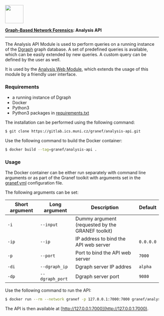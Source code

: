 
<img  src="https://is.muni.cz/www/milan.cermak/granef/granef-logo.svg"  height="60px">

[**Graph-Based Network Forensics**](https://gitlab.ics.muni.cz/granef/granef)**: Analysis API**

---
  
The Analysis API Module is used to perform queries on a running instance of the [Dgraph](https://dgraph.io/) graph database. A set of predefined queries is available, which can be easily extended by new queries. A custom query can be defined by the user as well. 

It is used by the [Analysis Web Module](https://gitlab.ics.muni.cz/granef/web), which extends the usage of this module by a friendly user interface.

### Requirements

- a running instance of Dgraph
- Docker 
- Python3
- Python3 packages in [requirements.txt](requirements.txt)

The installation can be performed using the following command:

```bash
$ git clone https://gitlab.ics.muni.cz/granef/analysis-api.git
```

Use the following command to build the Docker container:

```bash
$ docker build --tag=granef/analysis-api .
```

### Usage

The Docker container can be either run separately with command line arguments or as part of the Granef toolkit with arguments set in the [granef.yml](https://gitlab.ics.muni.cz/granef/granef/-/blob/master/granef.yml) configuration file. 

The following arguments can be set:

| Short argument | Long argument | Description | Default | 
|-|-|-|-|
|`-i`|`--input`|Dummy argument (requested by the GRANEF toolkit)||
|`-ip`|`--ip`|IP address to bind the API web server|`0.0.0.0`|
|`-p`|`--port`|Port to bind the API web server|`7000`|
|`-di`|`--dgraph_ip`|Dgraph server IP addres|`alpha`|
|`-dp`|`--dgraph_port`|Dgraph server port|`9080`|

Use the following command to run the API:

```bash
$ docker run --rm --network granef -p 127.0.0.1:7000:7000 granef/analysis-api -ip 0.0.0.0 -p 7000 -di alpha -dp 9080
```

The API is then available at [http://127.0.0.1:7000](http://127.0.0.1:7000).



